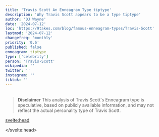 ```yaml
---
title: 'Travis Scott An Enneagram Type tiptype'
description: 'Why Travis Scott appears to be a type tiptype'
author: 'DJ Wayne'
date: '2024-07-12'
loc: 'https://9takes.com/blog/famous-enneagram-types/Travis-Scott'
lastmod: '2024-07-12'
changefreq: 'monthly'
priority: '0.6'
published: false
enneagram: tiptype
type: ['celebrity']
person: 'Travis-Scott'
wikipedia: ''
twitter: ''
instagram: ''
tiktok: ''
---
```


<!--
    childhood and upbringing
    first big success
    style habits and quirks that relate to their personality type
    stressful moments in their life and how they handled them
    comfort- moments in their life where they are doing well and killing it
-->
<!-- // keywords:  -->

<script>
	// import  PopCard  from "$lib/components/atoms/PopCard.svelte";
</script>

<div
	style="display: flex;
    justify-content: center;
    margin: 1rem 0;
	"
>
	<!-- <PopCard
		image={`/types/tiptypes/${'Travis-Scott'}.webp`}
		enneagramType={tiptype}
		showIcon={false}
		displayText="Travis Scott"
		subtext=""
	/> -->
</div>

> **Disclaimer** This analysis of Travis Scott's Enneagram type is speculative, based on publicly available information, and may not reflect the actual personality type of Travis Scott.

<p class="firstLetter"></p>

<svelte:head>

<script type="application/ld+json">

</script>

</svelte:head>

<style lang="scss"></style>
